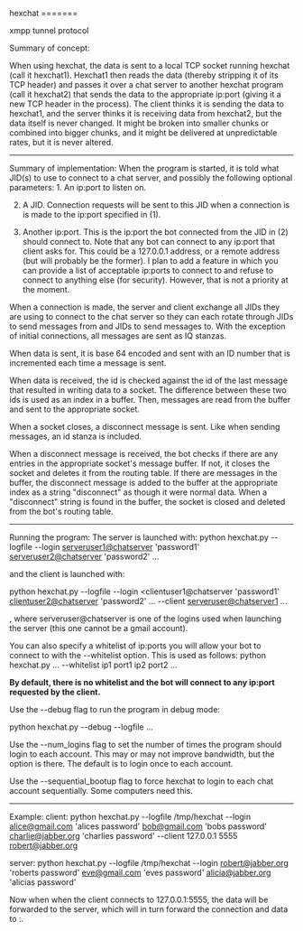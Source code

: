 hexchat =======

xmpp tunnel protocol

Summary of concept:

When using hexchat, the data is sent to a local TCP socket running hexchat (call
it hexchat1). Hexchat1 then reads the data (thereby stripping it of its TCP
header) and passes it over a chat server to another hexchat program (call it
hexchat2) that sends the data to the appropriate ip:port (giving it a new TCP
header in the process). The client thinks it is sending the data to hexchat1,
and the server thinks it is receiving data from hexchat2, but the data itself is
never changed. It might be broken into smaller chunks or combined into bigger
chunks, and it might be delivered at unpredictable rates, but it is never
altered.

------------------------------------------------------------------------------------------

Summary of implementation: When the program is started, it is told what JID(s)
to use to connect to a chat server, and possibly the following optional
parameters: 1. An ip:port to listen on.

2. A JID. Connection requests will be sent to this JID when a connection is is
made to the ip:port specified in (1).

3. Another ip:port. This is the ip:port the bot connected from the JID in (2)
should connect to. Note that any bot can connect to any ip:port that client asks
for. This could be a 127.0.0.1 address, or a remote address (but will probably
be the former). I plan to add a feature in which you can provide a list of
acceptable ip:ports to connect to and refuse to connect to anything else (for
security). However, that is not a priority at the moment.

When a connection is made, the server and client exchange all JIDs they are
using to connect to the chat server so they can each rotate through JIDs to send
messages from and JIDs to send messages to. With the exception of initial
connections, all messages are sent as IQ stanzas.

When data is sent, it is base 64 encoded and sent with an ID number that is
incremented each time a message is sent.

When data is received, the id is checked against the id of the last message that
resulted in writing data to a socket. The difference between these two ids is
used as an index in a buffer. Then, messages are read from the buffer and sent
to the appropriate socket.

When a socket closes, a disconnect message is sent. Like when sending messages,
an id stanza is included.

When a disconnect message is received, the bot checks if there are any entries
in the appropriate socket's message buffer. If not, it closes the socket and
deletes it from the routing table. If there are messages in the buffer, the
disconnect message is added to the buffer at the appropriate index as a string
"disconnect" as though it were normal data. When a "disconnect" string is found
in the buffer, the socket is closed and deleted from the bot's routing table.

------------------------------------------------------------------------------------------

Running the program: The server is launched with: python hexchat.py --logfile
<log file> --login <serveruser1@chatserver> 'password1' <serveruser2@chatserver>
'password2' ...

and the client is launched with:

python hexchat.py --logfile <log file> --login <clientuser1@chatserver
'password1' <clientuser2@chatserver> 'password2' ... --client <local ip1> <local
port1> <serveruser@chatserver1> <remote ip1> <remote port1> ...

, where serveruser@chatserver is one of the logins used when launching the
server (this one cannot be a gmail account).

You can also specify a whitelist of ip:ports you will allow your bot to connect
to with the --whitelist option. This is used as follows: python hexchat.py ...
--whitelist ip1 port1 ip2 port2 ...

**By default, there is no whitelist and the bot will connect to any ip:port
requested by the client.**

Use the --debug flag to run the program in debug mode:

python hexchat.py --debug --logfile ...

Use the --num_logins flag to set the number of times the program should login to
each account. This may or may not improve bandwidth, but the option is there.
The default is to login once to each account.

Use the --sequential_bootup flag to force hexchat to login to each chat account
sequentially. Some computers need this.

------------------------------------------------------------------------------------------

Example: client: python hexchat.py --logfile /tmp/hexchat --login
alice@gmail.com 'alices password' bob@gmail.com 'bobs password'
charlie@jabber.org 'charlies password' --client 127.0.0.1 5555 robert@jabber.org
<some ip address> <some port number>

server: python hexchat.py --logfile /tmp/hexchat --login robert@jabber.org
'roberts password' eve@gmail.com 'eves password' alicia@jabber.org 'alicias
password'

Now when when the client connects to 127.0.0.1:5555, the data will be forwarded
to the server, which will in turn forward the connection and data to <some ip
address>:<some port number>.
